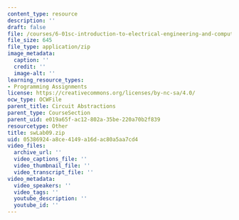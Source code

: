 ```yaml
---
content_type: resource
description: ''
draft: false
file: /courses/6-01sc-introduction-to-electrical-engineering-and-computer-science-i-spring-2011/05386924a8ce4149a16dac80a5aa7cd4_swLab09.zip
file_size: 645
file_type: application/zip
image_metadata:
  caption: ''
  credit: ''
  image-alt: ''
learning_resource_types:
- Programming Assignments
license: https://creativecommons.org/licenses/by-nc-sa/4.0/
ocw_type: OCWFile
parent_title: Circuit Abstractions
parent_type: CourseSection
parent_uid: e019a65f-ac12-802a-35be-220a70b2f839
resourcetype: Other
title: swLab09.zip
uid: 05386924-a8ce-4149-a16d-ac80a5aa7cd4
video_files:
  archive_url: ''
  video_captions_file: ''
  video_thumbnail_file: ''
  video_transcript_file: ''
video_metadata:
  video_speakers: ''
  video_tags: ''
  youtube_description: ''
  youtube_id: ''
---
```

